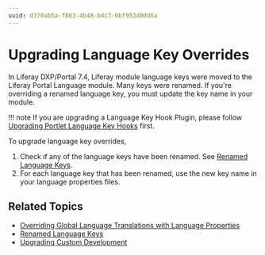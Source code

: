 ```yaml
---
uuid: d370ab5a-f863-4b48-b4c7-0bf953d0dd6a
---
```

# Upgrading Language Key Overrides

In Liferay DXP/Portal 7.4, Liferay module language keys were moved to the Liferay Portal Language module. Many keys were renamed. If you're overriding a renamed language key, you must update the key name in your module.

!!! note
    If you are upgrading a Language Key Hook Plugin, please follow [Upgrading Portlet Language Key Hooks](https://help.liferay.com/hc/en-us/articles/360029005272-Upgrading-Portlet-Language-Key-Hooks) first.

To upgrade language key overrides,

1. Check if any of the language keys have been renamed. See [Renamed Language Keys](../reference/renamed-language-keys.md).
1. For each language key that has been renamed, use the new key name in your language properties files.

## Related Topics

- [Overriding Global Language Translations with Language Properties](../../../liferay-internals/extending-liferay/overriding-global-language-translations-with-language-properties.md)
- [Renamed Language Keys](../reference/renamed-language-keys.md)
- [Upgrading Custom Development](../upgrading-custom-development.md)